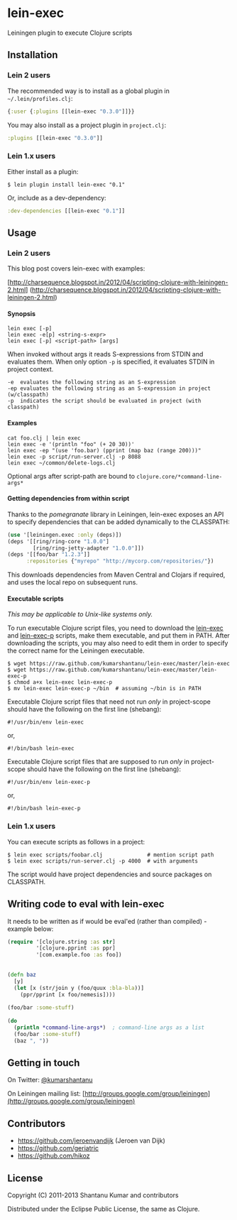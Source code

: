 # lein-exec

Leiningen plugin to execute Clojure scripts


## Installation

### Lein 2 users

The recommended way is to install as a global plugin in `~/.lein/profiles.clj`:

```clojure
{:user {:plugins [[lein-exec "0.3.0"]]}}
```

You may also install as a project plugin in `project.clj`:

```clojure
:plugins [[lein-exec "0.3.0"]]
```


### Lein 1.x users

Either install as a plugin:

```shell
$ lein plugin install lein-exec "0.1"
```

Or, include as a dev-dependency:

```clojure
:dev-dependencies [[lein-exec "0.1"]]
```


## Usage

### Lein 2 users

This blog post covers lein-exec with examples:

[http://charsequence.blogspot.in/2012/04/scripting-clojure-with-leiningen-2.html]
(http://charsequence.blogspot.in/2012/04/scripting-clojure-with-leiningen-2.html)

#### Synopsis

```
lein exec [-p]
lein exec -e[p] <string-s-expr>
lein exec [-p] <script-path> [args]
```

When invoked without args it reads S-expressions from STDIN and evaluates them.
When only option `-p` is specified, it evaluates STDIN in project context.

```
-e  evaluates the following string as an S-expression
-ep evaluates the following string as an S-expression in project (w/classpath)
-p  indicates the script should be evaluated in project (with classpath)
```

#### Examples

```shell
cat foo.clj | lein exec
lein exec -e '(println "foo" (+ 20 30))'
lein exec -ep "(use 'foo.bar) (pprint (map baz (range 200)))"
lein exec -p script/run-server.clj -p 8088
lein exec ~/common/delete-logs.clj
```

Optional args after script-path are bound to `clojure.core/*command-line-args*`

#### Getting dependencies from within script

Thanks to the *pomegranate* library in Leiningen, lein-exec exposes an API to
specify dependencies that can be added dynamically to the CLASSPATH:

```clojure
(use '[leiningen.exec :only (deps)])
(deps '[[ring/ring-core "1.0.0"]
        [ring/ring-jetty-adapter "1.0.0"]])
(deps '[[foo/bar "1.2.3"]]
      :repositories {"myrepo" "http://mycorp.com/repositories/"})
```

This downloads dependencies from Maven Central and Clojars if required, and
uses the local repo on subsequent runs.

#### Executable scripts

*This may be applicable to Unix-like systems only.*

To run executable Clojure script files, you need to download the
[lein-exec](https://raw.github.com/kumarshantanu/lein-exec/master/lein-exec) and
[lein-exec-p](https://raw.github.com/kumarshantanu/lein-exec/master/lein-exec-p)
scripts, make them executable, and put them in PATH. After downloading the
scripts, you may also need to edit them in order to specify the correct name
for the Leiningen executable.

```shell
$ wget https://raw.github.com/kumarshantanu/lein-exec/master/lein-exec
$ wget https://raw.github.com/kumarshantanu/lein-exec/master/lein-exec-p
$ chmod a+x lein-exec lein-exec-p
$ mv lein-exec lein-exec-p ~/bin  # assuming ~/bin is in PATH
```

Executable Clojure script files that need not run *only* in project-scope
should have the following on the first line (shebang):

```shell
#!/usr/bin/env lein-exec
```
or,

```shell
#!/bin/bash lein-exec
```

Executable Clojure script files that are supposed to run *only* in project-scope
should have the following on the first line (shebang):

```shell
#!/usr/bin/env lein-exec-p
```

or,

```shell
#!/bin/bash lein-exec-p
```


### Lein 1.x users

You can execute scripts as follows in a project:

```shell
$ lein exec scripts/foobar.clj              # mention script path
$ lein exec scripts/run-server.clj -p 4000  # with arguments
```

The script would have project dependencies and source packages on CLASSPATH.


## Writing code to eval with lein-exec

It needs to be written as if would be eval'ed (rather than compiled) - example below:

```clojure
(require '[clojure.string :as str]
         '[clojure.pprint :as ppr]
         '[com.example.foo :as foo])
    
    
(defn baz
  [y]
  (let [x (str/join y (foo/quux :bla-bla))]
    (ppr/pprint [x foo/nemesis])))
    
(foo/bar :some-stuff)
    
(do
  (println *command-line-args*)  ; command-line args as a list
  (foo/bar :some-stuff)
  (baz ", "))
```


## Getting in touch

On Twitter: [@kumarshantanu](http://twitter.com/kumarshantanu)

On Leiningen mailing list: [http://groups.google.com/group/leiningen](http://groups.google.com/group/leiningen)


## Contributors

* https://github.com/jeroenvandijk (Jeroen van Dijk)
* https://github.com/geriatric
* https://github.com/hikoz


## License

Copyright (C) 2011-2013 Shantanu Kumar and contributors

Distributed under the Eclipse Public License, the same as Clojure.
